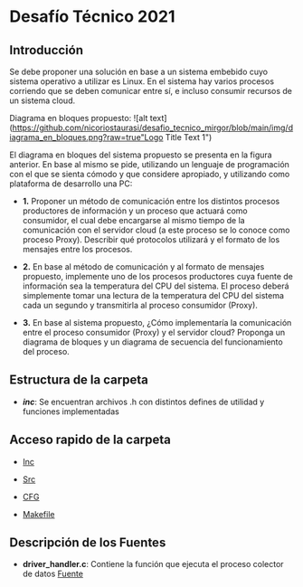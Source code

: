 # Desafío Técnico 2021

## Introducción

Se debe proponer una solución en base a un sistema embebido cuyo sistema operativo a utilizar es Linux. En el sistema hay varios procesos corriendo que se deben comunicar entre sí, e incluso consumir recursos de un sistema cloud.

Diagrama en bloques propuesto:
![alt text](https://github.com/nicoriostaurasi/desafio_tecnico_mirgor/blob/main/img/diagrama_en_bloques.png?raw=true"Logo Title Text 1")

El diagrama en bloques del sistema propuesto se presenta en la figura anterior. En base al mismo se pide, utilizando un lenguaje de programación con el que se sienta cómodo y que considere apropiado, y utilizando como plataforma de desarrollo una PC:

* **1.** Proponer un método de comunicación entre los distintos procesos productores de información y un proceso que actuará como consumidor, el cual debe encargarse al mismo tiempo de la comunicación con el servidor cloud (a este proceso se lo conoce como proceso Proxy). Describir qué protocolos utilizará y el formato de los mensajes entre los procesos.

* **2.** En base al método de comunicación y al formato de mensajes propuesto, implemente uno de los procesos productores cuya fuente de información sea la temperatura del CPU del sistema. El proceso deberá simplemente tomar una lectura de la temperatura del CPU del sistema cada un segundo y transmitirla al proceso consumidor (Proxy). 

* **3.** En base al sistema propuesto, ¿Cómo implementaría la comunicación entre el proceso consumidor (Proxy) y el servidor cloud? Proponga un diagrama de bloques y un diagrama de secuencia del funcionamiento del proceso. 



## Estructura de la carpeta

* ***inc***: Se encuentran archivos .h con distintos defines de utilidad y funciones implementadas

## Acceso rapido de la carpeta

* [Inc](/GuiaTP_02/servidor/inc/)
  
* [Src](/GuiaTP_02/servidor/src/)

* [CFG](/GuiaTP_02/servidor/cfg.txt)

* [Makefile](/GuiaTP_02/servidor/Makefile)


## Descripción de los Fuentes

* **driver_handler.c**: Contiene la función que ejecuta el proceso colector de datos [Fuente](src/driver_handler.c)
